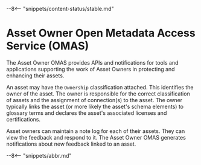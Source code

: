 <!-- SPDX-License-Identifier: CC-BY-4.0 -->
<!-- Copyright Contributors to the Egeria project. -->

--8<-- "snippets/content-status/stable.md"

# Asset Owner Open Metadata Access Service (OMAS)

The Asset Owner OMAS provides APIs and notifications for tools and applications supporting the work of Asset Owners in protecting and enhancing their assets.

An asset may have the `Ownership` classification attached.  This identifies the owner of the asset.  The owner is responsible for the correct classification of assets and the assignment of connection(s) to the asset.  The owner typically links the asset (or more likely the asset's schema elements) to glossary terms and declares the asset's associated licenses and certifications.

Asset owners can maintain a note log for each of their assets.  They can view the feedback and respond to it.  The Asset Owner OMAS generates notifications about new feedback linked to an asset.

--8<-- "snippets/abbr.md"
